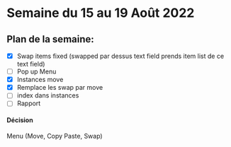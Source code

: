 # Semaine du 15 au 19 Août 2022

## Plan de la semaine:
- [x] Swap items fixed (swapped par dessus text field prends item list de ce text field)
- [ ] Pop up Menu
- [x] Instances move
- [x] Remplace les swap par move
- [ ] index dans instances
- [ ] Rapport

#### Décision

Menu (Move, Copy Paste, Swap)